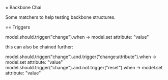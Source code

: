 = Backbone Chai

Some matchers to help testing backbone structures.

== Triggers

  model.should.trigger("change").when -> model.set attribute: "value"

this can also be chained further:

  model.should.trigger("change").and.trigger("change:attribute").when -> model.set attribute: "value"
  model.should.trigger("change").and.not.trigger("reset").when -> model.set attribute: "value"


